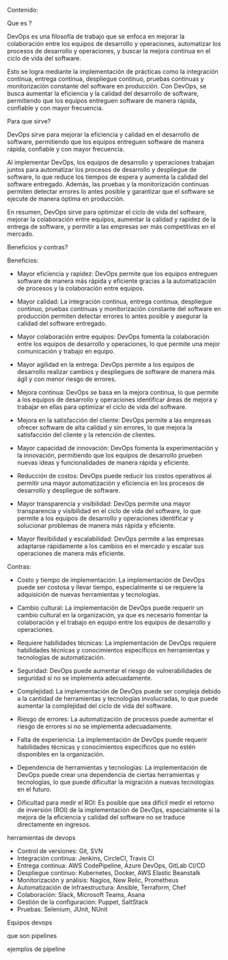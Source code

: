 Contenido:

Que es ?

DevOps es una filosofía de trabajo que se enfoca en mejorar la colaboración entre los equipos de desarrollo y operaciones,
automatizar los procesos de desarrollo y operaciones, y buscar la mejora continua en el ciclo de vida del software.

Esto se logra mediante la implementación de prácticas como la integración continua, entrega continua, despliegue continuo,
pruebas continuas y monitorización constante del software en producción. Con DevOps, se busca aumentar la eficiencia y la
calidad del desarrollo de software, permitiendo que los equipos entreguen software de manera rápida, confiable y con mayor
frecuencia.

Para que sirve?

DevOps sirve para mejorar la eficiencia y calidad en el desarrollo de software, permitiendo que los equipos entreguen
software de manera rápida, confiable y con mayor frecuencia.

Al implementar DevOps, los equipos de desarrollo y operaciones trabajan juntos para automatizar los procesos de desarrollo
y despliegue de software, lo que reduce los tiempos de espera y aumenta la calidad del software entregado. Además, las
pruebas y la monitorización continuas permiten detectar errores lo antes posible y garantizar que el software se ejecute
de manera óptima en producción.

En resumen, DevOps sirve para optimizar el ciclo de vida del software, mejorar la colaboración entre equipos, aumentar la calidad y rapidez de la entrega de software, y permitir a las empresas ser más competitivas en el mercado.

Beneficios y contras?

Beneficios:

- Mayor eficiencia y rapidez: DevOps permite que los equipos entreguen software de manera más rápida y eficiente gracias
a la automatización de procesos y la colaboración entre equipos.

- Mayor calidad: La integración continua, entrega continua, despliegue continuo, pruebas continuas y monitorización
constante del software en producción permiten detectar errores lo antes posible y asegurar la calidad del software
entregado.

- Mayor colaboración entre equipos: DevOps fomenta la colaboración entre los equipos de desarrollo y operaciones,
lo que permite una mejor comunicación y trabajo en equipo.

- Mayor agilidad en la entrega: DevOps permite a los equipos de desarrollo realizar cambios y despliegues de software
de manera más ágil y con menor riesgo de errores.

- Mejora continua: DevOps se basa en la mejora continua, lo que permite a los equipos de desarrollo y operaciones
identificar áreas de mejora y trabajar en ellas para optimizar el ciclo de vida del software.

- Mejora en la satisfacción del cliente: DevOps permite a las empresas ofrecer software de alta calidad y sin errores,
lo que mejora la satisfacción del cliente y la retención de clientes.

- Mayor capacidad de innovación: DevOps fomenta la experimentación y la innovación, permitiendo que los equipos de
desarrollo prueben nuevas ideas y funcionalidades de manera rápida y eficiente.

- Reducción de costos: DevOps puede reducir los costos operativos al permitir una mayor automatización y eficiencia en
los procesos de desarrollo y despliegue de software.

- Mayor transparencia y visibilidad: DevOps permite una mayor transparencia y visibilidad en el ciclo de vida del
software, lo que permite a los equipos de desarrollo y operaciones identificar y solucionar problemas de manera más
rápida y eficiente.

- Mayor flexibilidad y escalabilidad: DevOps permite a las empresas adaptarse rápidamente a los cambios en el mercado y
escalar sus operaciones de manera más eficiente.

Contras:

- Costo y tiempo de implementación: La implementación de DevOps puede ser costosa y llevar tiempo, especialmente si se
requiere la adquisición de nuevas herramientas y tecnologías.

- Cambio cultural: La implementación de DevOps puede requerir un cambio cultural en la organización, ya que es necesario
fomentar la colaboración y el trabajo en equipo entre los equipos de desarrollo y operaciones.

- Requiere habilidades técnicas: La implementación de DevOps requiere habilidades técnicas y conocimientos específicos
en herramientas y tecnologías de automatización.

- Seguridad: DevOps puede aumentar el riesgo de vulnerabilidades de seguridad si no se implementa adecuadamente.

- Complejidad: La implementación de DevOps puede ser compleja debido a la cantidad de herramientas y tecnologías
involucradas, lo que puede aumentar la complejidad del ciclo de vida del software.

- Riesgo de errores: La automatización de procesos puede aumentar el riesgo de errores si no se implementa adecuadamente.

- Falta de experiencia: La implementación de DevOps puede requerir habilidades técnicas y conocimientos específicos que
no estén disponibles en la organización.

- Dependencia de herramientas y tecnologías: La implementación de DevOps puede crear una dependencia de ciertas
herramientas y tecnologías, lo que puede dificultar la migración a nuevas tecnologías en el futuro.

- Dificultad para medir el ROI: Es posible que sea difícil medir el retorno de inversión (ROI) de la implementación
de DevOps, especialmente si la mejora de la eficiencia y calidad del software no se traduce directamente en ingresos.

herramientas de devops

- Control de versiones: Git, SVN
- Integración continua: Jenkins, CircleCI, Travis CI
- Entrega continua: AWS CodePipeline, Azure DevOps, GitLab CI/CD
- Despliegue continuo: Kubernetes, Docker, AWS Elastic Beanstalk
- Monitorización y análisis: Nagios, New Relic, Prometheus
- Automatización de infraestructura: Ansible, Terraform, Chef
- Colaboración: Slack, Microsoft Teams, Asana
- Gestión de la configuración: Puppet, SaltStack
- Pruebas: Selenium, JUnit, NUnit

Equipos devops

que son pipelines

ejemplos de pipeline
